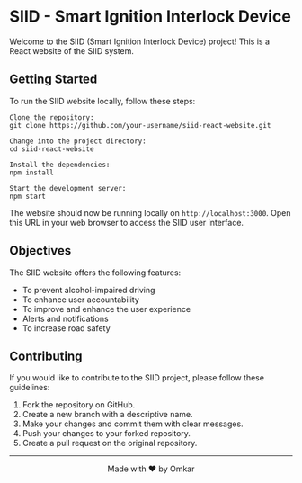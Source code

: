  <h1>SIID - Smart Ignition Interlock Device</h1>

  <p>Welcome to the SIID (Smart Ignition Interlock Device) project! This is a React website of the SIID system.</p>

  <h2>Getting Started</h2>

  <p>To run the SIID website locally, follow these steps:</p>

  
    Clone the repository:
    git clone https://github.com/your-username/siid-react-website.git

    Change into the project directory:
    cd siid-react-website

    Install the dependencies:
    npm install

    Start the development server:
    npm start
  
  

  <p>The website should now be running locally on <code>http://localhost:3000</code>. Open this URL in your web browser to access the SIID user interface.</p>

  <h2>Objectives</h2>

  <p>The SIID website offers the following features:</p>

  <ul>
    <li>To prevent alcohol-impaired driving</li>
    <li>To enhance user accountability</li>
    <li>To improve and enhance the user experience</li>
    <li>Alerts and notifications</li>
    <li>To increase road safety</li>
  </ul>

  <h2>Contributing</h2>

  <p>If you would like to contribute to the SIID project, please follow these guidelines:</p>

  <ol>
    <li>Fork the repository on GitHub.</li>
    <li>Create a new branch with a descriptive name.</li>
    <li>Make your changes and commit them with clear messages.</li>
    <li>Push your changes to your forked repository.</li>
    <li>Create a pull request on the original repository.</li>
  </ol>

  <hr>

  <p align="center">Made with ❤️ by Omkar</p>
